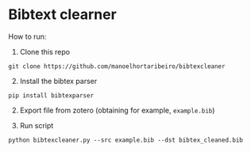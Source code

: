 # Bibtext clearner

How to run:

1. Clone this repo

`git clone https://github.com/manoelhortaribeiro/bibtexcleaner`

2. Install the bibtex parser

`pip install bibtexparser`

2. Export file from zotero (obtaining for example, `example.bib`)

3. Run script

`python bibtexcleaner.py --src example.bib --dst bibtex_cleaned.bib
`